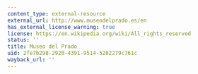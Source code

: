 ```yaml
---
content_type: external-resource
external_url: http://www.museodelprado.es/en
has_external_license_warning: true
license: https://en.wikipedia.org/wiki/All_rights_reserved
status: ''
title: Museo del Prado
uid: 2fe7b298-2920-4391-9514-5282279c761c
wayback_url: ''
---
```

